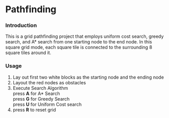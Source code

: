 # Pathfinding

### Introduction
This is a grid pathfinding project that employs uniform cost search, greedy search, and A* search from one starting node to the end node. In this square grid mode, each square tile is connected to the surrounding 8 square tiles around it. 

### Usage
1) Lay out first two white blocks as the starting node and the ending node
2) Layout the red nodes as obstacles
3) Execute Search Algorithm <br />
  press **A** for A* Search <br />
  press **G** for Greedy Search <br />
  press **U** for Uniform Cost search <br />
4) press **R** to reset grid
